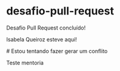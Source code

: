 # desafio-pull-request

<p>Desafio Pull Request concluído!</p>
<p>Isabela Queiroz esteve aqui!</p>
# Estou tentando fazer gerar um conflito
<p> Teste mentoria</p>
